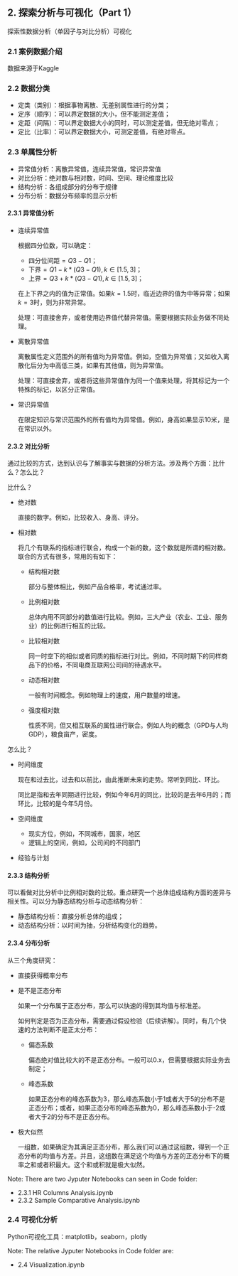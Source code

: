 ## 2. 探索分析与可视化（Part 1）

探索性数据分析（单因子与对比分析）可视化

### 2.1 案例数据介绍
数据来源于Kaggle

### 2.2 数据分类
- 定类（类别）：根据事物离散、无差别属性进行的分类；
- 定序（顺序）：可以界定数据的大小，但不能测定差值；
- 定距（间隔）：可以界定数据大小的同时，可以测定差值，但无绝对零点；
- 定比（比率）：可以界定数据大小，可测定差值，有绝对零点。

### 2.3 单属性分析
- 异常值分析：离散异常值，连续异常值，常识异常值
- 对比分析：绝对数与相对数，时间、空间、理论维度比较
- 结构分析：各组成部分的分布于规律
- 分布分析：数据分布频率的显示分析

#### 2.3.1 异常值分析
- 连续异常值
    
    根据四分位数，可以确定：
    - 四分位间距$=Q3-Q1$；
    - 下界$=Q1 - k*(Q3-Q1), k \in [1.5, 3]$；
    - 上界$=Q3 + k*(Q3-Q1), k \in [1.5, 3]$；
    
    在上下界之内的值为正常值。如果$k=1.5$时，临近边界的值为中等异常；如果$k=3$时，则为非常异常。

    处理：可直接舍弃，或者使用边界值代替异常值。需要根据实际业务做不同处理。
- 离散异常值

    离散属性定义范围外的所有值均为异常值。例如，空值为异常值；又如收入离散化后分为中高低三类，如果有其他值，则为异常值。

    处理：可直接舍弃，或者将这些异常值作为同一个值来处理，将其标记为一个特殊的标记，以区分正常值。
- 常识异常值

    在限定知识与常识范围外的所有值均为异常值。例如，身高如果显示10米，是在常识以外。

#### 2.3.2 对比分析
通过比较的方式，达到认识与了解事实与数据的分析方法。涉及两个方面：比什么？怎么比？

比什么？
- 绝对数

    直接的数字。例如，比较收入、身高、评分。
- 相对数

    将几个有联系的指标进行联合，构成一个新的数，这个数就是所谓的相对数。联合的方式有很多，常用的有如下：
    - 结构相对数

        部分与整体相比，例如产品合格率，考试通过率。

    - 比例相对数

        总体内用不同部分的数值进行比较。例如，三大产业（农业、工业、服务业）的比例进行相互的比较。
    - 比较相对数

        同一时空下的相似或者同质的指标进行对比。例如，不同时期下的同样商品下的价格，不同电商互联网公司间的待遇水平。
    - 动态相对数

        一般有时间概念。例如物理上的速度，用户数量的增速。
    - 强度相对数

        性质不同，但又相互联系的属性进行联合。例如人均的概念（GPD与人均GDP），粮食亩产，密度。

怎么比？
- 时间维度

    现在和过去比，过去和以前比，由此推断未来的走势。常听到同比、环比。

    同比是指和去年同期进行比较，例如今年6月的同比，比较的是去年6月的；而环比，比较的是今年5月份。

- 空间维度
    - 现实方位，例如，不同城市，国家，地区
    - 逻辑上的空间，例如，公司间的不同部门

- 经验与计划

#### 2.3.3 结构分析

可以看做对比分析中比例相对数的比较。重点研究一个总体组成结构方面的差异与相关性。可以分为静态结构分析与动态结构分析：
- 静态结构分析：直接分析总体的组成；
- 动态结构分析：以时间为抽，分析结构变化的趋势。

#### 2.3.4 分布分析
从三个角度研究：
- 直接获得概率分布
- 是不是正态分布

    如果一个分布属于正态分布，那么可以快速的得到其均值与标准差。

    如何判定是否为正态分布，需要通过假设检验（后续讲解）。同时，有几个快速的方法判断不是正太分布：
    - 偏态系数
    
        偏态绝对值比较大的不是正态分布。一般可以0.x，但需要根据实际业务去制定；
    - 峰态系数
    
        如果正态分布的峰态系数为3，那么峰态系数小于1或者大于5的分布不是正态分布；或者，如果正态分布的峰态系数为0，那么峰态系数小于-2或者大于2的分布不是正态分布。

- 极大似然

    一组数，如果确定为其满足正态分布，那么我们可以通过这组数，得到一个正态分布的均值与方差。并且，这组数在满足这个均值与方差的正态分布下的概率之和或者积最大。这个和或积就是极大似然。

Note:
There are two Jyputer Notebooks can seen in Code folder:
- 2.3.1 HR Columns Analysis.ipynb
- 2.3.2 Sample Comparative Analysis.ipynb

### 2.4 可视化分析
Python可视化工具：matplotlib，seaborn，plotly

Note:
The relative Jyputer Notebooks in Code folder are:
- 2.4 Visualization.ipynb